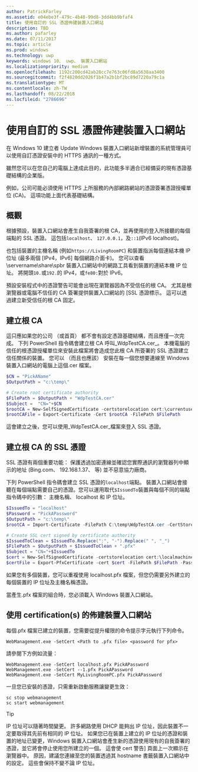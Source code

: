```yaml
---
author: PatrickFarley
ms.assetid: e04ebe3f-479c-4b48-99d8-3dd4bb9bfaf4
title: 使用自訂的 SSL 憑證佈建裝置入口網站
description: TBD
ms.author: pafarley
ms.date: 07/11/2017
ms.topic: article
ms.prod: windows
ms.technology: uwp
keywords: windows 10、 uwp、 裝置入口網站
ms.localizationpriority: medium
ms.openlocfilehash: 1192c200cd42ab28cc7e763c06fd8a5638aa3400
ms.sourcegitcommit: f2f4820dd2026f1b47a2b1bf2bc89d7220a79c1a
ms.translationtype: MT
ms.contentlocale: zh-TW
ms.lasthandoff: 08/22/2018
ms.locfileid: "2786696"
---
```

# <a name="provision-device-portal-with-a-custom-ssl-certificate"></a>使用自訂的 SSL 憑證佈建裝置入口網站
在 Windows 10 建立者 Update Windows 裝置入口網站新增裝置的系統管理員可以使用自訂憑證安裝中的 HTTPS 通訊的一種方式。 

雖然您可以在您自己的電腦上達成此目的，此功能多半適合已經備妥的現有憑證基礎結構的企業版。  

例如，公司可能必須使用 HTTPS 上所服務的內部網路網站的憑證簽署憑證授權單位 (CA)。 這項功能上面代表基礎結構。 

## <a name="overview"></a>概觀
根據預設，裝置入口網站會產生自我簽署的根 CA，並再使用的登入所接聽的每個端點的 SSL 憑證。 這包括`localhost`、 `127.0.0.1`，及`::1`(IPv6 localhost)。

也包括裝置的主機名稱 (例如`https://LivingRoomPC`) 和裝置指派每個連結本機 IP 位址 (最多兩個 [IPv4，IPv6] 每個網路介面卡)。 您可以查看 \\servername\share\spbr 裝置入口網站中的網路工具看到裝置的連結本機 IP 位址。 將開頭`10.`或`192.`的 IPv4，或`fe80:`對於 IPv6。 

預設安裝程式中的憑證警告可能會出現在瀏覽器因為不受信任的根 CA。 尤其是根瀏覽器或電腦不信任的 CA 簽署提供裝置入口網站的 [SSL 憑證標示。 這可以透過建立新受信任的根 CA 固定。

## <a name="create-a-root-ca"></a>建立根 CA

這只應如果您的公司 （或首頁） 都不會有設定憑證基礎結構，而且應僅一次完成。 下列 PowerShell 指令碼會建立根 CA 呼叫_WdpTestCA.cer_。 本機電腦的信任的根憑證授權單位來安裝此檔案將會造成您此根 CA 所簽署的 SSL 憑證建立信任關係的裝置。 您可以 （而且也應該） 安裝在每一個您想要連線至 Windows 裝置入口網站的電腦上這個.cer 檔案。  

```PowerShell
$CN = "PickAName"
$OutputPath = "c:\temp\"

# Create root certificate authority
$FilePath = $OutputPath + "WdpTestCA.cer"
$Subject =  "CN="+$CN
$rootCA = New-SelfSignedCertificate -certstorelocation cert:\currentuser\my -Subject $Subject -HashAlgorithm "SHA512" -KeyUsage CertSign,CRLSign
$rootCAFile = Export-Certificate -Cert $rootCA -FilePath $FilePath
```

這會建立之後，您可以使用_WdpTestCA.cer_檔案來登入 SSL 憑證。 

## <a name="create-an-ssl-certificate-with-the-root-ca"></a>建立根 CA 的 SSL 憑證

SSL 憑證有兩個重要功能： 保護透過加密連線並確認您實際通訊的瀏覽器列中顯示的地址 (Bing.com、 192.168.1.37、 等) 並不惡意協力廠商。

下列 PowerShell 指令碼會建立 SSL 憑證的`localhost`端點。 裝置入口網站會接聽在每個端點需要自己的憑證。您可以運用取代`$IssuedTo`裝置與每個不同的端點指令碼中的引數： 主機名稱、 localhost 和 IP 位址。

```PowerShell
$IssuedTo = "localhost"
$Password = "PickAPassword"
$OutputPath = "c:\temp\"
$rootCA = Import-Certificate -FilePath C:\temp\WdpTestCA.cer -CertStoreLocation Cert:\CurrentUser\My\

# Create SSL cert signed by certificate authority
$IssuedToClean = $IssuedTo.Replace(":", "-").Replace(" ", "_")
$FilePath = $OutputPath + $IssuedToClean + ".pfx"
$Subject = "CN="+$IssuedTo
$cert = New-SelfSignedCertificate -certstorelocation cert:\localmachine\my -Subject $Subject -DnsName $IssuedTo -Signer $rootCA -HashAlgorithm "SHA512"
$certFile = Export-PfxCertificate -cert $cert -FilePath $FilePath -Password (ConvertTo-SecureString -String $Password -Force -AsPlainText)
```

如果您有多個裝置，您可以重複使用 localhost.pfx 檔案，但您仍需要另外建立的每個裝置的 IP 位址及主機名稱憑證。

當產生.pfx 檔案的組合時，您必須載入 Windows 裝置入口網站。 

## <a name="provision-device-portal-with-the-certifications"></a>使用 certification(s) 的佈建裝置入口網站

每個.pfx 檔案已建立的裝置，您需要從提升權限的命令提示字元執行下列命令。

```
WebManagement.exe -SetCert <Path to .pfx file> <password for pfx> 
```

請參閱下方例如流量：
```
WebManagement.exe -SetCert localhost.pfx PickAPassword
WebManagement.exe -SetCert --1.pfx PickAPassword
WebManagement.exe -SetCert MyLivingRoomPC.pfx PickAPassword
```

一旦您已安裝的憑證，只需重新啟動服務讓變更生效：

```
sc stop webmanagement
sc start webmanagement
```

> [!TIP]
> IP 位址可以隨著時間變更。
許多網路使用 DHCP 能夠出 IP 位址，因此裝置不一定要取得其先前有相同的 IP 位址。 如果您已在裝置上建立的 IP 位址的憑證和裝置的地址已變更，Windows 裝置入口網站會產生新的憑證使用現有的自我簽署的憑證，並它將會停止使用您所建立的一個。 這會使 cert 警告] 頁面上一次顯示在瀏覽器中。 原因，建議您連線至您的裝置透過其 hostname 書籤裝置入口網站中的設定。 這些會保持不變不論 IP 位址。

